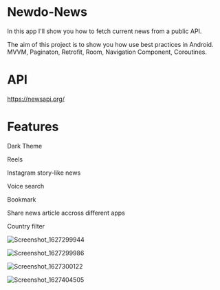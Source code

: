 # Newdo-News

In this app I'll show you how to fetch current news from a public API. 


The aim of this project is to show you how use best practices in Android. MVVM, Paginaton, Retrofit, Room, Navigation Component, Coroutines.

# API
https://newsapi.org/

# Features
Dark Theme

Reels

Instagram story-like news

Voice search

Bookmark

Share news article accross different apps

Country filter






![Screenshot_1627299944](https://user-images.githubusercontent.com/56683410/126985557-ab81f3d7-4f29-46f9-9a18-d9aab7ea6e35.png)

![Screenshot_1627299986](https://user-images.githubusercontent.com/56683410/126985783-3654aa18-dd79-4de2-ada3-26f498978827.png)

![Screenshot_1627300122](https://user-images.githubusercontent.com/56683410/126985834-8da2886c-2306-4e8f-907a-725b2cf5cd24.png)

![Screenshot_1627404505](https://user-images.githubusercontent.com/56683410/127195016-396f3257-f81e-47d8-bfbf-c91bf8075316.png)
